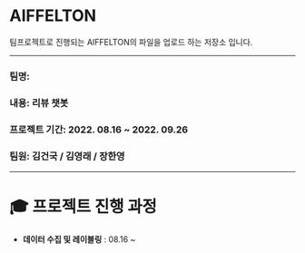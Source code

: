 # AIFFELTON

팀프로젝트로 진행되는 AIFFELTON의 파일을 업로드 하는 저장소 입니다. 

***
### 팀명: 

### 내용: 리뷰 챗봇

### 프로젝트 기간: 2022. 08.16 ~ 2022. 09.26

### 팀원: 김건국 / 김영래 / 장한영

***
# 🎓 프로젝트 진행 과정

- **데이터 수집 및 레이블링** : 08.16 ~ 

